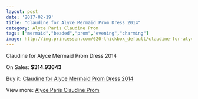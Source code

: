 ```yaml
---
layout: post
date: '2017-02-19'
title: "Claudine for Alyce Mermaid Prom Dress 2014"
category: Alyce Paris Claudine Prom
tags: ["mermaid","beaded","prom","evening","charming"]
image: http://img.princessan.com/620-thickbox_default/claudine-for-alyce-mermaid-prom-dress-2014.jpg
---
```

Claudine for Alyce Mermaid Prom Dress 2014

On Sales: **$314.93643**
<a href="https://www.princessan.com/en/alyce-paris-claudine-prom/299-claudine-for-alyce-mermaid-prom-dress-2014.html"><amp-img layout="responsive" width="600" height="600" src="//img.princessan.com/620-thickbox_default/claudine-for-alyce-mermaid-prom-dress-2014.jpg" alt="Claudine for Alyce Mermaid Prom Dress 2014 0" /></a>
<a href="https://www.princessan.com/en/alyce-paris-claudine-prom/299-claudine-for-alyce-mermaid-prom-dress-2014.html"><amp-img layout="responsive" width="600" height="600" src="//img.princessan.com/622-thickbox_default/claudine-for-alyce-mermaid-prom-dress-2014.jpg" alt="Claudine for Alyce Mermaid Prom Dress 2014 1" /></a>
<a href="https://www.princessan.com/en/alyce-paris-claudine-prom/299-claudine-for-alyce-mermaid-prom-dress-2014.html"><amp-img layout="responsive" width="600" height="600" src="//img.princessan.com/621-thickbox_default/claudine-for-alyce-mermaid-prom-dress-2014.jpg" alt="Claudine for Alyce Mermaid Prom Dress 2014 2" /></a>

Buy it: [Claudine for Alyce Mermaid Prom Dress 2014](https://www.princessan.com/en/alyce-paris-claudine-prom/299-claudine-for-alyce-mermaid-prom-dress-2014.html "Claudine for Alyce Mermaid Prom Dress 2014")

View more: [Alyce Paris Claudine Prom](https://www.princessan.com/en/6-alyce-paris-claudine-prom "Alyce Paris Claudine Prom")